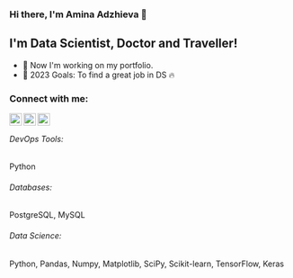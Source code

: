 ### Hi there, I'm Amina Adzhieva 👋

## I'm Data Scientist, Doctor and Traveller!
- 🔭 Now I'm working on my portfolio.
- 🥅 2023 Goals: To find a great job in DS 🔥

### Connect with me:
[<img align="left" alt="amisha.adzhieva@gmail.com | Gmail" width="22px" src="https://cdn.jsdelivr.net/npm/simple-icons@v3/icons/gmail.svg" />][gmail]
[<img align="left" alt="adzhievaamina | Telegram" width="22px" src="https://cdn.jsdelivr.net/npm/simple-icons@v3/icons/telegram.svg" />][telegram]
[<img align="left" alt="a.r.adzhieva | Instagram" width="22px" src="https://cdn.jsdelivr.net/npm/simple-icons@v3/icons/instagram.svg" />][instagram]

<br />

###### DevOps Tools:
Python

###### Databases: 
PostgreSQL, MySQL


###### Data Science: 
Python, Pandas, Numpy, Matplotlib, SciPy, Scikit-learn, TensorFlow, Keras

[gmail]: https://amisha.adzhieva@gmail.com
[telegram]: https://t.me/adzhievaamina
[instagram]: https://www.instagram.com/a.r.adzhieva/
